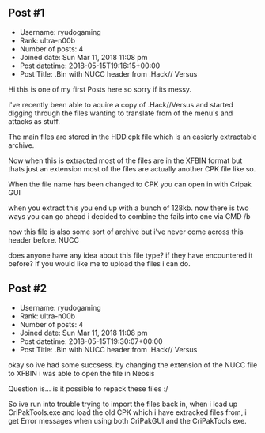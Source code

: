 ## Post #1
- Username: ryudogaming
- Rank: ultra-n00b
- Number of posts: 4
- Joined date: Sun Mar 11, 2018 11:08 pm
- Post datetime: 2018-05-15T19:16:15+00:00
- Post Title: .Bin with NUCC header from .Hack// Versus

Hi this is one of my first Posts here so sorry if its messy.

I've recently been able to aquire a copy of .Hack//Versus and started digging through the files wanting to translate from of the menu's and attacks as stuff.

The main files are stored in the HDD.cpk file which is an easierly extractable archive.



Now when this is extracted most of the files are in the XFBIN format but thats just an extension most of the files are actually another CPK file like so.



When the file name has been changed to CPK you can open in with Cripak GUI 



when you extract this you end up with a bunch of 128kb. now there is two ways you can go ahead i decided to combine the fails into one via CMD /b



now this file is also some sort of archive but i've never come across this header before. NUCC

does anyone have any idea about this file type? if they have encountered it before? if you would like me to upload the files i can do.
## Post #2
- Username: ryudogaming
- Rank: ultra-n00b
- Number of posts: 4
- Joined date: Sun Mar 11, 2018 11:08 pm
- Post datetime: 2018-05-15T19:30:07+00:00
- Post Title: .Bin with NUCC header from .Hack// Versus

okay so ive had some succsess. by changing the extension of the NUCC file to XFBIN i was able to open the file in Neosis 



Question is... is it possible to repack these files :/

So ive run into trouble trying to import the files back in, when i load up CriPakTools.exe and load the old CPK which i have extracked files from, i get Error messages when using both CriPakGUI and the CriPakTools exe.
